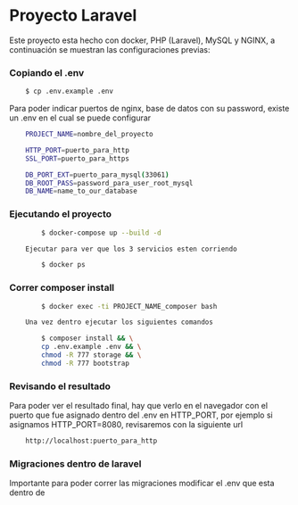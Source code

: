 # Proyecto Laravel


Este proyecto esta hecho con docker, PHP (Laravel), MySQL y NGINX, a continuación se muestran las configuraciones previas:



### Copiando el .env

```sh
    $ cp .env.example .env
```

Para poder indicar puertos de nginx, base de datos con su password, existe un .env en el cual se puede configurar

```sh
    PROJECT_NAME=nombre_del_proyecto

    HTTP_PORT=puerto_para_http
    SSL_PORT=puerto_para_https

    DB_PORT_EXT=puerto_para_mysql(33061)
    DB_ROOT_PASS=password_para_user_root_mysql
    DB_NAME=name_to_our_database
```


### Ejecutando el proyecto

```sh
        $ docker-compose up --build -d

    Ejecutar para ver que los 3 servicios esten corriendo

        $ docker ps 
```

### Correr composer install

```sh
        $ docker exec -ti PROJECT_NAME_composer bash

    Una vez dentro ejecutar los siguientes comandos

        $ composer install && \
        cp .env.example .env && \
        chmod -R 777 storage && \
        chmod -R 777 bootstrap
```

### Revisando el resultado

Para poder ver el resultado final, hay que verlo en el navegador con el puerto que fue asignado dentro del .env en HTTP_PORT, por ejemplo si asignamos HTTP_PORT=8080, revisaremos con la siguiente url

```sh
    http://localhost:puerto_para_http
```


### Migraciones dentro de laravel

Importante para poder correr las migraciones modificar el .env que esta dentro de 